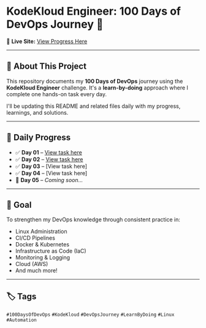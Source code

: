 # KodeKloud Engineer: 100 Days of DevOps Journey 🚀

📍 **Live Site:** [View Progress Here](https://engineer.kodekloud.com/progress)

---

## 📘 About This Project

This repository documents my **100 Days of DevOps** journey using the **KodeKloud Engineer** challenge. It's a **learn-by-doing** approach where I complete one hands-on task every day.

I'll be updating this README and related files daily with my progress, learnings, and solutions.

---

## 📅 Daily Progress

- ✅ **Day 01** – [View task here](https://github.com/ANJANA-MM/kodekloud-engineer/tree/master/100%20Days%20of%20DevOps/Day%2001)
- ✅ **Day 02** – [View task here](https://github.com/ANJANA-MM/kodekloud-engineer/tree/master/100%20Days%20of%20DevOps/Day%2002)
- ✅ **Day 03** – [View task here]
- ✅ **Day 04** – [View task here]
- 🔄 **Day 05** – *Coming soon...*

---

## 🧭 Goal

To strengthen my DevOps knowledge through consistent practice in:

- Linux Administration
- CI/CD Pipelines
- Docker & Kubernetes
- Infrastructure as Code (IaC)
- Monitoring & Logging
- Cloud (AWS)
- And much more!

---

## 🏷️ Tags

`#100DaysOfDevOps` `#KodeKloud` `#DevOpsJourney` `#LearnByDoing` `#Linux` `#Automation`


